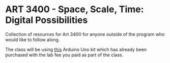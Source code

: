 <h1>ART 3400 - Space, Scale, Time: Digital Possibilities</h1>

Collection of resources for Art 3400 for anyone outside of the program who would like to follow along. 

The class will be using <a href="https://www.amazon.com/gp/product/B09HBCMYTV/ref=ppx_yo_dt_b_search_asin_title" target="_blank">this</a> Arduino Uno kit which has already been purchased with the lab fee you paid as part of the class. 






